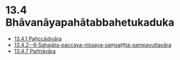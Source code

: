

# 13.4 Bhāvanāyapahātabbahetukaduka

* [13.4.1 Paṭiccādivāra](13.4/13.4.1.md)
* [13.4.2--6 Sahajāta-paccaya-nissaya-saṃsaṭṭha-sampayuttavāra](13.4/13.4.2--6.md)
* [13.4.7 Pañhāvāra](13.4/13.4.7.md)



